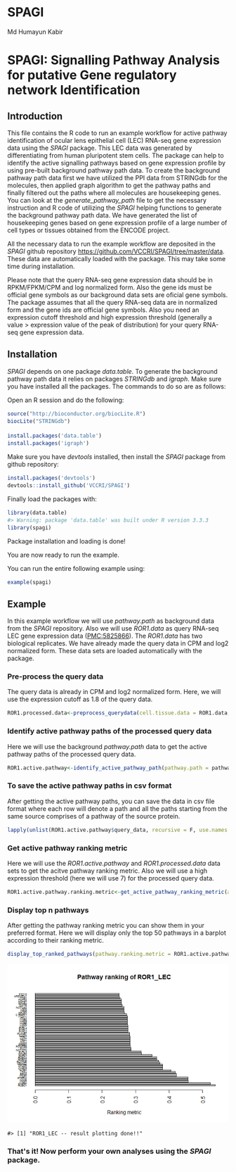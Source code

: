 SPAGI
================
Md Humayun Kabir

<!-- README.md is generated from README.Rmd -->
SPAGI: Signalling Pathway Analysis for putative Gene regulatory network Identification
======================================================================================

Introduction
------------

This file contains the R code to run an example workflow for active pathway identification of ocular lens epithelial cell (LEC) RNA-seq gene expression data using the *SPAGI* package. This LEC data was generated by differentiating from human pluripotent stem cells. The package can help to identify the active signalling pathways based on gene expression profile by using pre-built background pathway path data. To create the background pathway path data first we have utilized the PPI data from STRINGdb for the molecules, then applied graph algorithm to get the pathway paths and finally filtered out the paths where all molecules are housekeeping genes. You can look at the *generate\_pathway\_path* file to get the necessary instruction and R code of utilizing the *SPAGI* helping functions to generate the background pathway path data. We have generated the list of housekeeping genes based on gene expression profile of a large number of cell types or tissues obtained from the ENCODE project.

All the necessary data to run the example workflow are deposited in the *SPAGI* github repository <https://github.com/VCCRI/SPAGI/tree/master/data>. These data are automatically loaded with the package. This may take some time during installation.

Please note that the query RNA-seq gene expression data should be in RPKM/FPKM/CPM and log normalized form. Also the gene ids must be official gene symbols as our background data sets are oficial gene symbols. The package assumes that all the query RNA-seq data are in normalized form and the gene ids are official gene symbols. Also you need an expression cutoff threshold and high expression threshold (generally a value &gt; expression value of the peak of distribution) for your query RNA-seq gene expression data.

Installation
------------

*SPAGI* depends on one package *data.table*. To generate the background pathway path data it relies on packages *STRINGdb* and *igraph*. Make sure you have installed all the packages. The commands to do so are as follows:

Open an R session and do the following:

``` r
source("http://bioconductor.org/biocLite.R")
biocLite("STRINGdb")

install.packages('data.table')
install.packages('igraph')
```

Make sure you have *devtools* installed, then install the *SPAGI* package from github repository:

``` r
install.packages('devtools')
devtools::install_github('VCCRI/SPAGI')
```

Finally load the packages with:

``` r
library(data.table)
#> Warning: package 'data.table' was built under R version 3.3.3
library(spagi)
```

Package installation and loading is done!

You are now ready to run the example.

You can run the entire following example using:

``` r
example(spagi)
```

Example
-------

In this example workflow we will use *pathway.path* as background data from the *SPAGI* repository. Also we will use *ROR1.data* as query RNA-seq LEC gene expression data ([PMC:5825866](https://www.ncbi.nlm.nih.gov/pmc/articles/PMC5825866/)). The *ROR1.data* has two biological replicates. We have already made the query data in CPM and log2 normalized form. These data sets are loaded automatically with the package.

### Pre-process the query data

The query data is already in CPM and log2 normalized form. Here, we will use the expression cutoff as 1.8 of the query data.

``` r
ROR1.processed.data<-preprocess_querydata(cell.tissue.data = ROR1.data, exp.cutoff.th = 1.8)
```

### Identify active pathway paths of the processed query data

Here we will use the background *pathway.path* data to get the active pathway paths of the processed query data.

``` r
ROR1.active.pathway<-identify_active_pathway_path(pathway.path = pathway.path, processed.query.data = ROR1.processed.data)
```

### To save the active pathway paths in csv format

After getting the active pathway paths, you can save the data in csv file format where each row will denote a path and all the paths starting from the same source comprises of a pathway of the source protein.

``` r
lapply(unlist(ROR1.active.pathway$query_data, recursive = F, use.names = F), write, "ROR1.active.pathway.csv", append=T, ncolumns=10)
```

### Get active pathway ranking metric

Here we will use the *ROR1.active.pathway* and *ROR1.processed.data* data sets to get the acitve pathway ranking metric. Also we will use a high expression threshold (here we will use 7) for the processed query data.

``` r
ROR1.active.pathway.ranking.metric<-get_active_pathway_ranking_metric(active.pathway.path = ROR1.active.pathway, processed.query.data = ROR1.processed.data, high.exp.th = 7)
```

### Display top n pathways

After getting the pathway ranking metric you can show them in your preferred format. Here we will display only the top 50 pathways in a barplot according to their ranking metric.

``` r
display_top_ranked_pathways(pathway.ranking.metric = ROR1.active.pathway.ranking.metric)
```

![](README-unnamed-chunk-10-1.png)

    #> [1] "ROR1_LEC -- result plotting done!!"

### That's it! Now perform your own analyses using the *SPAGI* package.
